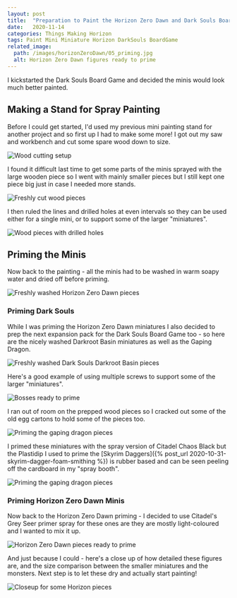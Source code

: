 ```yaml
---
layout: post
title:  "Preparation to Paint the Horizon Zero Dawn and Dark Souls Board Games"
date:   2020-11-14
categories: Things Making Horizon
tags: Paint Mini Miniature Horizon DarkSouls BoardGame
related_image: 
  path: /images/horizonZeroDawn/05_priming.jpg
  alt: Horizon Zero Dawn figures ready to prime
---
```


I kickstarted the Dark Souls Board Game and decided the minis would look much better painted.

<!--more-->

## Making a Stand for Spray Painting

Before I could get started, I'd used my previous mini painting stand for another project and so first up I had to make some more! I got out my saw and workbench and cut some spare wood down to size.

![Wood cutting setup](/images/horizonZeroDawn/01_cutting_tools.jpg)

I found it difficult last time to get some parts of the minis sprayed with the large wooden piece so I went with mainly smaller pieces but I still kept one piece big just in case I needed more stands.

![Freshly cut wood pieces](/images/horizonZeroDawn/02_piece_holders.jpg)

I then ruled the lines and drilled holes at even intervals so they can be used either for a single mini, or to support some of the larger "miniatures".

![Wood pieces with drilled holes](/images/horizonZeroDawn/03_piece_holders.jpg)

## Priming the Minis

Now back to the painting - all the minis had to be washed in warm soapy water and dried off before priming.

![Freshly washed Horizon Zero Dawn pieces](/images/horizonZeroDawn/04_freshly_washed.jpg)

### Priming Dark Souls

While I was priming the Horizon Zero Dawn miniatures I also decided to prep the next expansion pack for the Dark Souls Board Game too - so here are the nicely washed Darkroot Basin miniatures as well as the Gaping Dragon.

![Freshly washed Dark Souls Darkroot Basin pieces](/images/darksouls/16_darkroot_washed.jpg)

Here's a good example of using multiple screws to support some of the larger "miniatures".

![Bosses ready to prime](/images/darksouls/17_gaping_dragon_priming.jpg)

I ran out of room on the prepped wood pieces so I cracked out some of the old egg cartons to hold some of the pieces too.

![Priming the gaping dragon pieces](/images/darksouls/18_gaping_dragon_pieces_priming.jpg)

I primed these miniatures with the spray version of Citadel Chaos Black but the Plastidip I used to prime the [Skyrim Daggers]({% post_url 2020-10-31-skyrim-dagger-foam-smithing %}) is rubber based and can be seen peeling off the cardboard in my "spray booth".

![Priming the gaping dragon pieces](/images/darksouls/19_gaping_dragon_pieces_priming.jpg)

### Priming Horizon Zero Dawn Minis

Now back to the Horizon Zero Dawn priming - I decided to use Citadel's Grey Seer primer spray for these ones are they are mostly light-coloured and I wanted to mix it up.

![Horizon Zero Dawn pieces ready to prime](/images/horizonZeroDawn/05_priming.jpg)

And just because I could - here's a close up of how detailed these figures are, and the size comparison between the smaller miniatures and the monsters. Next step is to let these dry and actually start painting!

![Closeup for some Horizon pieces](/images/horizonZeroDawn/06_primed.jpg)